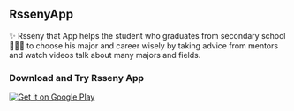 ## RssenyApp
✨ Rsseny that App helps the student who graduates from secondary school 👨🏻‍🎓 to choose his major and career wisely by taking advice from mentors and watch videos talk about many majors and fields. 

### Download and Try Rsseny App 
<a href='https://play.google.com/store/apps/details?id=com.rsseny.student&pcampaignid=pcampaignidMKT-Other-global-all-co-prtnr-py-PartBadge-Mar2515-1'><img alt='Get it on Google Play' src='https://play.google.com/intl/en_us/badges/static/images/badges/en_badge_web_generic.png'/></a>
